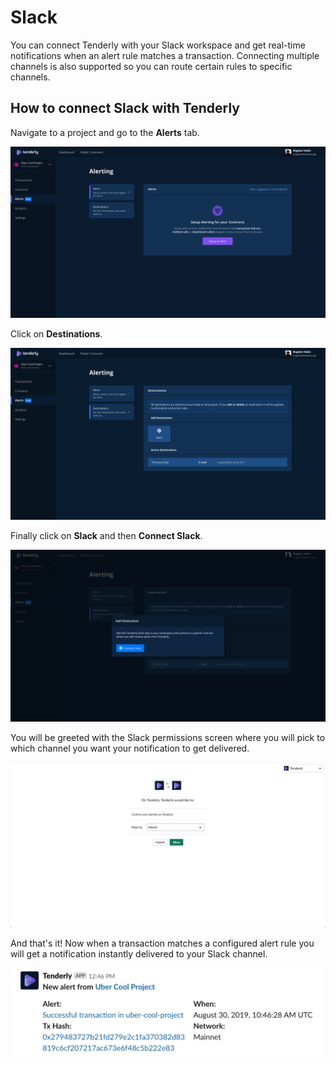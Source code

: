 # Slack

You can connect Tenderly with your Slack workspace and get real-time notifications when an alert rule matches a transaction. Connecting multiple channels is also supported so you can route certain rules to specific channels.

## How to connect Slack with Tenderly

Navigate to a project and go to the **Alerts** tab.

![](../../../../.gitbook/assets/preview.tenderly.dev_project_uber-cool-project_alerts_rules.png)

Click on **Destinations**.

![](../../../../.gitbook/assets/preview.tenderly.dev_project_uber-cool-project_alerts_destinations%20%281%29.png)

Finally click on **Slack** and then **Connect Slack**.

![](../../../../.gitbook/assets/preview.tenderly.dev_project_uber-cool-project_alerts_destinations-1%20%281%29.png)

You will be greeted with the Slack permissions screen where you will pick to which channel you want your notification to get delivered.

![](../../../../.gitbook/assets/screen-shot-2019-09-02-at-11.42.40.png)

And that's it! Now when a transaction matches a configured alert rule you will get a notification instantly delivered to your Slack channel.

![](../../../../.gitbook/assets/screen-shot-2019-08-30-at-13.08.01.png)



